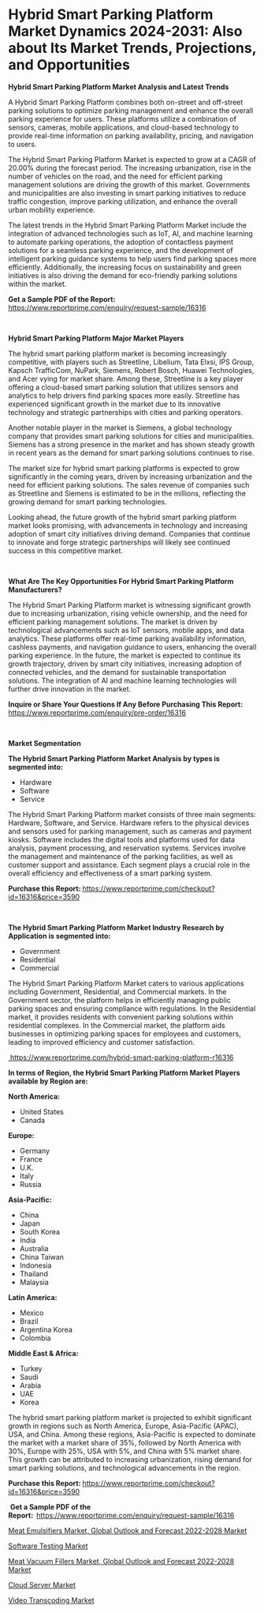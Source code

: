 <p><h1>Hybrid Smart Parking Platform Market Dynamics 2024-2031: Also about Its Market Trends, Projections, and Opportunities</h1></p><p><strong>Hybrid Smart Parking Platform Market Analysis and Latest Trends</strong></p>
<p><p>A Hybrid Smart Parking Platform combines both on-street and off-street parking solutions to optimize parking management and enhance the overall parking experience for users. These platforms utilize a combination of sensors, cameras, mobile applications, and cloud-based technology to provide real-time information on parking availability, pricing, and navigation to users.</p><p>The Hybrid Smart Parking Platform Market is expected to grow at a CAGR of 20.00% during the forecast period. The increasing urbanization, rise in the number of vehicles on the road, and the need for efficient parking management solutions are driving the growth of this market. Governments and municipalities are also investing in smart parking initiatives to reduce traffic congestion, improve parking utilization, and enhance the overall urban mobility experience.</p><p>The latest trends in the Hybrid Smart Parking Platform Market include the integration of advanced technologies such as IoT, AI, and machine learning to automate parking operations, the adoption of contactless payment solutions for a seamless parking experience, and the development of intelligent parking guidance systems to help users find parking spaces more efficiently. Additionally, the increasing focus on sustainability and green initiatives is also driving the demand for eco-friendly parking solutions within the market.</p></p>
<p><strong>Get a Sample PDF of the Report:&nbsp;</strong> <a href="https://www.reportprime.com/enquiry/request-sample/16316">https://www.reportprime.com/enquiry/request-sample/16316</a></p>
<p>&nbsp;</p>
<p><strong>Hybrid Smart Parking Platform Major Market Players</strong></p>
<p><p>The hybrid smart parking platform market is becoming increasingly competitive, with players such as Streetline, Libelium, Tata Elxsi, IPS Group, Kapsch TrafficCom, NuPark, Siemens, Robert Bosch, Huawei Technologies, and Acer vying for market share. Among these, Streetline is a key player offering a cloud-based smart parking solution that utilizes sensors and analytics to help drivers find parking spaces more easily. Streetline has experienced significant growth in the market due to its innovative technology and strategic partnerships with cities and parking operators.</p><p>Another notable player in the market is Siemens, a global technology company that provides smart parking solutions for cities and municipalities. Siemens has a strong presence in the market and has shown steady growth in recent years as the demand for smart parking solutions continues to rise.</p><p>The market size for hybrid smart parking platforms is expected to grow significantly in the coming years, driven by increasing urbanization and the need for efficient parking solutions. The sales revenue of companies such as Streetline and Siemens is estimated to be in the millions, reflecting the growing demand for smart parking technologies.</p><p>Looking ahead, the future growth of the hybrid smart parking platform market looks promising, with advancements in technology and increasing adoption of smart city initiatives driving demand. Companies that continue to innovate and forge strategic partnerships will likely see continued success in this competitive market.</p></p>
<p>&nbsp;</p>
<p><strong>What Are The Key Opportunities For Hybrid Smart Parking Platform Manufacturers?</strong></p>
<p><p>The Hybrid Smart Parking Platform market is witnessing significant growth due to increasing urbanization, rising vehicle ownership, and the need for efficient parking management solutions. The market is driven by technological advancements such as IoT sensors, mobile apps, and data analytics. These platforms offer real-time parking availability information, cashless payments, and navigation guidance to users, enhancing the overall parking experience. In the future, the market is expected to continue its growth trajectory, driven by smart city initiatives, increasing adoption of connected vehicles, and the demand for sustainable transportation solutions. The integration of AI and machine learning technologies will further drive innovation in the market.</p></p>
<p><strong>Inquire or Share Your Questions If Any Before Purchasing This Report:</strong> <a href="https://www.reportprime.com/enquiry/pre-order/16316">https://www.reportprime.com/enquiry/pre-order/16316</a></p>
<p>&nbsp;</p>
<p><strong>Market Segmentation</strong></p>
<p><strong>The Hybrid Smart Parking Platform Market Analysis by types is segmented into:</strong></p>
<p><ul><li>Hardware</li><li>Software</li><li>Service</li></ul></p>
<p><p>The Hybrid Smart Parking Platform market consists of three main segments: Hardware, Software, and Service. Hardware refers to the physical devices and sensors used for parking management, such as cameras and payment kiosks. Software includes the digital tools and platforms used for data analysis, payment processing, and reservation systems. Services involve the management and maintenance of the parking facilities, as well as customer support and assistance. Each segment plays a crucial role in the overall efficiency and effectiveness of a smart parking system.</p></p>
<p><strong>Purchase this Report:&nbsp;</strong><a href="https://www.reportprime.com/checkout?id=16316&price=3590">https://www.reportprime.com/checkout?id=16316&price=3590</a></p>
<p>&nbsp;</p>
<p><strong>The Hybrid Smart Parking Platform Market Industry Research by Application is segmented into:</strong></p>
<p><ul><li>Government</li><li>Residential</li><li>Commercial</li></ul></p>
<p><p>The Hybrid Smart Parking Platform Market caters to various applications including Government, Residential, and Commercial markets. In the Government sector, the platform helps in efficiently managing public parking spaces and ensuring compliance with regulations. In the Residential market, it provides residents with convenient parking solutions within residential complexes. In the Commercial market, the platform aids businesses in optimizing parking spaces for employees and customers, leading to improved efficiency and customer satisfaction.</p></p>
<p><a href="https://www.reportprime.com/hybrid-smart-parking-platform-r16316">&nbsp;https://www.reportprime.com/hybrid-smart-parking-platform-r16316</a></p>
<p><strong>In terms of Region, the Hybrid Smart Parking Platform Market Players available by Region are:</strong></p>
<p>
    <p> <strong> North America: </strong>
        <ul>
            <li>United States</li>
            <li>Canada</li>
        </ul>
        </p> 
    <p> <strong> Europe: </strong>
        <ul>
            <li>Germany</li>
            <li>France</li>
            <li>U.K.</li>
            <li>Italy</li>
            <li>Russia</li>
        </ul>
        </p> 
    <p> <strong> Asia-Pacific: </strong>
        <ul>
            <li>China</li>
            <li>Japan</li>
            <li>South Korea</li>
            <li>India</li>
            <li>Australia</li>
            <li>China Taiwan</li>
            <li>Indonesia</li>
            <li>Thailand</li>
            <li>Malaysia</li>
        </ul>
        </p> 
    <p> <strong> Latin America: </strong>
        <ul>
            <li>Mexico</li>
            <li>Brazil</li>
            <li>Argentina Korea</li>
            <li>Colombia</li>
        </ul>
        </p> 
    <p> <strong> Middle East & Africa: </strong>
        <ul>
            <li>Turkey</li>
            <li>Saudi</li>
            <li>Arabia</li>
            <li>UAE</li>
            <li>Korea</li>
        </ul>
    </p>
    </p>
<p><p>The hybrid smart parking platform market is projected to exhibit significant growth in regions such as North America, Europe, Asia-Pacific (APAC), USA, and China. Among these regions, Asia-Pacific is expected to dominate the market with a market share of 35%, followed by North America with 30%, Europe with 25%, USA with 5%, and China with 5% market share. This growth can be attributed to increasing urbanization, rising demand for smart parking solutions, and technological advancements in the region.</p></p>
<p><strong>Purchase this Report: </strong><a href="https://www.reportprime.com/checkout?id=16316&price=3590">https://www.reportprime.com/checkout?id=16316&price=3590</a></p>
<p>&nbsp;<strong>Get a Sample PDF of the Report:&nbsp;&nbsp;</strong><a href="https://www.reportprime.com/enquiry/request-sample/16316">https://www.reportprime.com/enquiry/request-sample/16316</a></p>
<p><strong></strong></p>
<p><p><a href="https://issuu.com/reportprime-2/docs/meat-emulsifiers-market-global-outl_eae366daa9d5f3">Meat Emulsifiers Market, Global Outlook and Forecast 2022-2028 Market</a></p><p><a href="https://github.com/BryceTownsendr/Market-Research-Report-List-6/blob/main/software-testing-market.md">Software Testing Market</a></p><p><a href="https://issuu.com/reportprime-2/docs/meat-vacuum-fillers-market-global-o_a97aa39bcb330c">Meat Vacuum Fillers Market, Global Outlook and Forecast 2022-2028 Market</a></p><p><a href="https://github.com/mahnoor2003/Market-Research-Report-List-6/blob/main/cloud-server-market.md">Cloud Server Market</a></p><p><a href="https://github.com/qrkceaah30/Market-Research-Report-List-2/blob/main/video-transcoding-market.md">Video Transcoding Market</a></p></p>